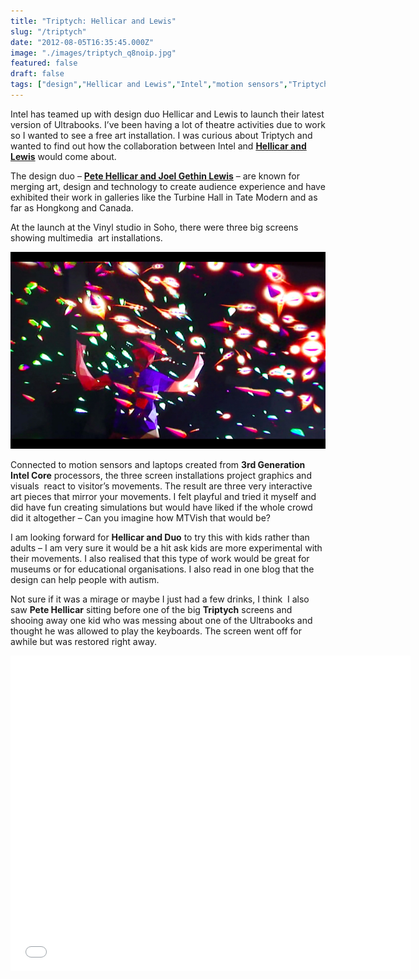 ```yaml
---
title: "Triptych: Hellicar and Lewis"
slug: "/triptych"
date: "2012-08-05T16:35:45.000Z"
image: "./images/triptych_q8noip.jpg"
featured: false
draft: false
tags: ["design","Hellicar and Lewis","Intel","motion sensors","Triptych"]
---
```



Intel has teamed up with design duo Hellicar and Lewis to launch their latest version of Ultrabooks. I’ve been having a lot of theatre activities due to work so I wanted to see a free art installation. I was curious about Triptych and wanted to find out how the collaboration between Intel and [**Hellicar and Lewis**](www.hellicarandlewis.com/) would come about.

The design duo – [**Pete Hellicar and Joel Gethin Lewis**](http://www.hellicarandlewis.com/) – are known for merging art, design and technology to create audience experience and have exhibited their work in galleries like the Turbine Hall in Tate Modern and as far as Hongkong and Canada.

At the launch at the Vinyl studio in Soho, there were three big screens showing multimedia  art installations.

[![](./images/triptych_q8noip.jpg "triptych")](./images/triptych_q8noip.jpg)

Connected to motion sensors and laptops created from **3rd Generation Intel Core** processors, the three screen installations project graphics and visuals  react to visitor’s movements. The result are three very interactive art pieces that mirror your movements. I felt playful and tried it myself and did have fun creating simulations but would have liked if the whole crowd did it altogether – Can you imagine how MTVish that would be?

I am looking forward for **Hellicar and Duo** to try this with kids rather than adults – I am very sure it would be a hit ask kids are more experimental with their movements. I also realised that this type of work would be great for museums or for educational organisations. I also read in one blog that the design can help people with autism.

Not sure if it was a mirage or maybe I just had a few drinks, I think  I also saw **Pete Hellicar** sitting before one of the big **Triptych** screens and shooing away one kid who was messing about one of the Ultrabooks and thought he was allowed to play the keyboards. The screen went off for awhile but was restored right away.

<span class="youtube"><iframe allowfullscreen="" class="youtube-player" frameborder="0" height="505" src="//www.youtube.com/embed/h1zM5fs2Fnk?wmode=transparent&fs=1&hl=en&modestbranding=1&iv_load_policy=3&showsearch=0&rel=0&theme=dark" title="YouTube video player" type="text/html" width="640"></iframe></span>



